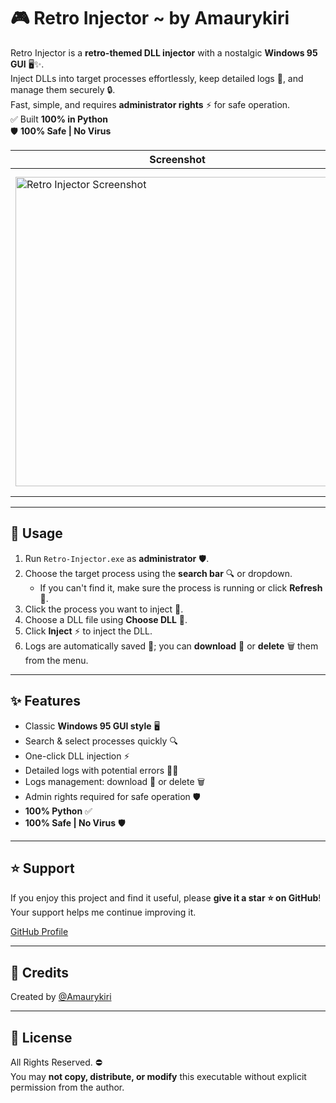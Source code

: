 # 🎮 Retro Injector ~ by Amaurykiri

Retro Injector is a **retro-themed DLL injector** with a nostalgic **Windows 95 GUI** 🖥️✨.  
Inject DLLs into target processes effortlessly, keep detailed logs 📜, and manage them securely 🔒.  
Fast, simple, and requires **administrator rights** ⚡ for safe operation.  
✅ Built **100% in Python**  
🛡️ **100% Safe | No Virus**

| Screenshot | Logo |
|------------|------|
| <img width="518" height="495" alt="Retro Injector Screenshot" src="https://github.com/user-attachments/assets/7ca2c640-1521-433b-98e0-3b7294f3b5a1" /> | <img width="518" height="518" alt="Retro-Injector Logo" src="https://github.com/user-attachments/assets/c65a4adf-5eae-4f6e-8964-c73cea0b6024" /> |

---

## 🚀 Usage

1. Run `Retro-Injector.exe` as **administrator** 🛡️.  
2. Choose the target process using the **search bar** 🔍 or dropdown.  
   - If you can't find it, make sure the process is running or click **Refresh** 🔄.  
3. Click the process you want to inject 🎯.  
4. Choose a DLL file using **Choose DLL** 📂.  
5. Click **Inject** ⚡ to inject the DLL.  
6. Logs are automatically saved 📝; you can **download** 💾 or **delete** 🗑️ them from the menu.

---

## ✨ Features

- Classic **Windows 95 GUI style** 🖥️  
- Search & select processes quickly 🔍  
- One-click DLL injection ⚡  
- Detailed logs with potential errors 📜❌  
- Logs management: download 💾 or delete 🗑️  
- Admin rights required for safe operation 🛡️  
- **100% Python** ✅  
- **100% Safe | No Virus** 🛡️

---

## ⭐ Support

If you enjoy this project and find it useful, please **give it a star ⭐ on GitHub**!  
Your support helps me continue improving it.  

[GitHub Profile](https://github.com/Amaurykiri)

---

## 👑 Credits

Created by [@Amaurykiri](https://github.com/Amaurykiri)  

---

## 📝 License

All Rights Reserved. ⛔  
You may **not copy, distribute, or modify** this executable without explicit permission from the author.

